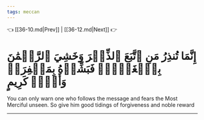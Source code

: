 ```yaml
---
tags: meccan
---
```


👈 [[36-10.md|Prev]] | [[36-12.md|Next]] 👉

# إِنَّمَا تُنذِرُ مَنِ ٱتَّبَعَ ٱلذِّكۡرَ وَخَشِيَ ٱلرَّحۡمَٰنَ بِٱلۡغَيۡبِۖ فَبَشِّرۡهُ بِمَغۡفِرَةٖ وَأَجۡرٖ كَرِيمٍ

You can only warn one who follows the message and fears the Most Merciful unseen. So give him good tidings of forgiveness and noble reward

---

